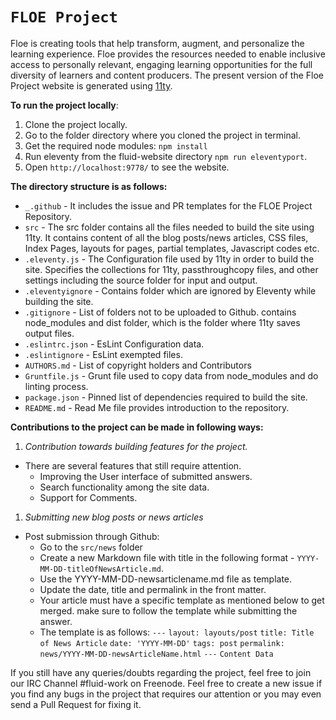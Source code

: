 # `FLOE Project`

Floe is creating tools that help transform, augment, and personalize the learning experience.
Floe provides the resources needed to enable inclusive access to personally relevant, engaging learning opportunities
for the full diversity of learners and content producers.
The present version of the Floe Project website is generated using [11ty](https://www.11ty.dev/).

**To run the project locally**:

1. Clone the project locally.
2. Go to the folder directory where you cloned the project in terminal.
3. Get the required node modules: `npm install`
4. Run eleventy from the fluid-website directory `npm run eleventyport`.
5. Open `http://localhost:9778/` to see the website.

**The directory structure is as follows:**

* `_.github` - It includes the issue and PR templates for the FLOE Project Repository.
* `src` - The src folder contains all the files needed to build the site using 11ty.
  It contains content of all the blog posts/news articles, CSS files, Index Pages, layouts for pages, partial templates,
  Javascript codes etc.
* `.eleventy.js` - The Configuration file used by 11ty in order to build the site. Specifies the collections for 11ty,
  passthroughcopy files, and other settings including the source folder for input and output.
* `.eleventyignore` - Contains folder which are ignored by Eleventy while building the site.
* `.gitignore` - List of folders not to be uploaded to Github. contains node_modules and dist folder, which is the folder
  where 11ty saves output files.
* `.eslintrc.json` - EsLint Configuration data.
* `.eslintignore` - EsLint exempted files.
* `AUTHORS.md` - List of copyright holders and Contributors
* `Gruntfile.js` - Grunt file used to copy data from node_modules and do linting process.
* `package.json` - Pinned list of dependencies required to build the site.
* `README.md` - Read Me file provides introduction to the repository.

**Contributions to the project can be made in following ways:**

1. *Contribution towards building features for the project.*

* There are several features that still require attention.
  * Improving the User interface of submitted answers.
  * Search functionality among the site data.
  * Support for Comments.

1. *Submitting new blog posts or news articles*

* Post submission through Github:
  * Go to the `src/news` folder
  * Create a new Markdown file with title in the following format - `YYYY-MM-DD-titleOfNewsArticle.md`.
  * Use the YYYY-MM-DD-newsarticlename.md file as template.
  * Update the date, title and permalink in the front matter.
  * Your article must have a specific template as mentioned below to get merged. make sure to follow the
    template while submitting the answer.
  * The template is as follows:
   `---`
   `layout: layouts/post`
   `title: Title of News Article`
   `date: 'YYYY-MM-DD'`
   `tags: post`
   `permalink: news/YYYY-MM-DD-newsArticleName.html`
   `---`
   `Content Data`

If you still have any queries/doubts regarding the project, feel free to join our IRC Channel #fluid-work on Freenode.
Feel free to create a new issue if you find any bugs in the project that requires our attention or you may
even send a Pull Request for fixing it.

